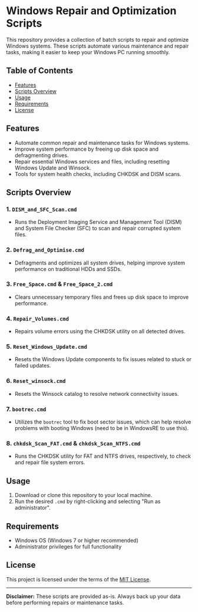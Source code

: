 # Windows Repair and Optimization Scripts

This repository provides a collection of batch scripts to repair and optimize Windows systems. These scripts automate various maintenance and repair tasks, making it easier to keep your Windows PC running smoothly. 

## Table of Contents
- [Features](#features)
- [Scripts Overview](#scripts-overview)
- [Usage](#usage)
- [Requirements](#requirements)
- [License](#license)

## Features
- Automate common repair and maintenance tasks for Windows systems.
- Improve system performance by freeing up disk space and defragmenting drives.
- Repair essential Windows services and files, including resetting Windows Update and Winsock.
- Tools for system health checks, including CHKDSK and DISM scans.

## Scripts Overview

### 1. `DISM_and_SFC_Scan.cmd`
   - Runs the Deployment Imaging Service and Management Tool (DISM) and System File Checker (SFC) to scan and repair corrupted system files.

### 2. `Defrag_and_Optimise.cmd`
   - Defragments and optimizes all system drives, helping improve system performance on traditional HDDs and SSDs.

### 3. `Free_Space.cmd` & `Free_Space_2.cmd`
   - Clears unnecessary temporary files and frees up disk space to improve performance.

### 4. `Repair_Volumes.cmd`
   - Repairs volume errors using the CHKDSK utility on all detected drives.

### 5. `Reset_Windows_Update.cmd`
   - Resets the Windows Update components to fix issues related to stuck or failed updates.

### 6. `Reset_winsock.cmd`
   - Resets the Winsock catalog to resolve network connectivity issues.

### 7. `bootrec.cmd`
   - Utilizes the `bootrec` tool to fix boot sector issues, which can help resolve problems with booting Windows (need to be in WindowsRE to use this).

### 8. `chkdsk_Scan_FAT.cmd` & `chkdsk_Scan_NTFS.cmd`
   - Runs the CHKDSK utility for FAT and NTFS drives, respectively, to check and repair file system errors.

## Usage

1. Download or clone this repository to your local machine.
2. Run the desired `.cmd` by right-clicking and selecting "Run as administrator".

## Requirements
- Windows OS (Windows 7 or higher recommended)
- Administrator privileges for full functionality

## License
This project is licensed under the terms of the [MIT License](LICENSE.txt).

---

**Disclaimer:** These scripts are provided as-is. Always back up your data before performing repairs or maintenance tasks.
